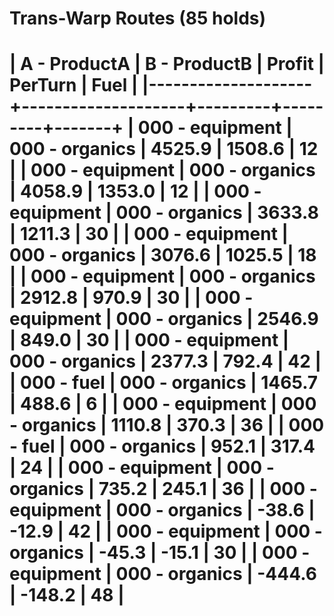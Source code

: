 Trans-Warp Routes (85 holds)
=======================================================================
| A    - ProductA    | B    - ProductB    | Profit  | PerTurn | Fuel  |
|--------------------+--------------------+---------+---------+-------+
| 000  - equipment   | 000  - organics    | 4525.9  | 1508.6  | 12    |
| 000  - equipment   | 000  - organics    | 4058.9  | 1353.0  | 12    |
| 000  - equipment   | 000  - organics    | 3633.8  | 1211.3  | 30    |
| 000  - equipment   | 000  - organics    | 3076.6  | 1025.5  | 18    |
| 000  - equipment   | 000  - organics    | 2912.8  | 970.9   | 30    |
| 000  - equipment   | 000  - organics    | 2546.9  | 849.0   | 30    |
| 000  - equipment   | 000  - organics    | 2377.3  | 792.4   | 42    |
| 000  - fuel        | 000  - organics    | 1465.7  | 488.6   | 6     |
| 000  - equipment   | 000  - organics    | 1110.8  | 370.3   | 36    |
| 000  - fuel        | 000  - organics    | 952.1   | 317.4   | 24    |
| 000  - equipment   | 000  - organics    | 735.2   | 245.1   | 36    |
| 000  - equipment   | 000  - organics    | -38.6   | -12.9   | 42    |
| 000  - equipment   | 000  - organics    | -45.3   | -15.1   | 30    |
| 000  - equipment   | 000  - organics    | -444.6  | -148.2  | 48    |
=======================================================================
